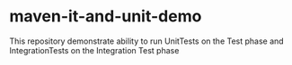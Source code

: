 # maven-it-and-unit-demo
This repository demonstrate ability to run UnitTests on the Test phase and IntegrationTests on the Integration Test phase
